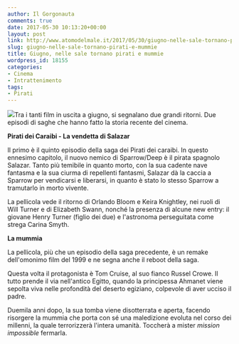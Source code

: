 ```yaml
---
author: Il Gorgonauta
comments: true
date: 2017-05-30 10:13:20+00:00
layout: post
link: http://www.atomodelmale.it/2017/05/30/giugno-nelle-sale-tornano-pirati-e-mummie/
slug: giugno-nelle-sale-tornano-pirati-e-mummie
title: Giugno, nelle sale tornano pirati e mummie
wordpress_id: 18155
categories:
- Cinema
- Intrattenimento
tags:
- Pirati
---
```


![](http://www.atomodelmale.it/wp-content/uploads/2017/05/pirati-dei-caraibi-5-poster-copertina-300x150.jpg)Tra i tanti film in uscita a giugno, si segnalano due grandi ritorni. Due episodi di saghe che hanno fatto la storia recente del cinema.

**Pirati dei Caraibi - La vendetta di Salazar**

Il primo è il quinto episodio della saga dei Pirati dei caraibi. In questo ennesimo capitolo, il nuovo nemico di Sparrow/Deep è il pirata spagnolo Salazar. Tanto più temibile in quanto morto, con la sua cadente nave fantasma e la sua ciurma di repellenti fantasmi, Salazar dà la caccia a Sparrow per vendicarsi e liberarsi, in quanto è stato lo stesso Sparrow a tramutarlo in morto vivente.


La pellicola vede il ritorno di Orlando Bloom e Keira Knightley, nei ruoli di Will Turner e di Elizabeth Swann, nonché la presenza di alcune new entry: il giovane Henry Turner (figlio dei due) e l'astronoma perseguitata come strega Carina Smyth.

**La mummia**

La pellicola, più che un episodio della saga precedente, è un remake dell'omonimo film del 1999 e ne segna anche il reboot della saga.

Questa volta il protagonista è Tom Cruise, al suo fianco Russel Crowe. Il tutto prende il via nell'antico Egitto, quando la principessa Ahmanet viene sepolta viva nelle profondità del deserto egiziano, colpevole di aver ucciso il padre.

Duemila anni dopo, la sua tomba viene disotterrata e aperta, facendo risorgere la mummia che porta con sé una maledizione evoluta nel corso dei millenni, la quale terrorizzerà l'intera umanità. Toccherà a mister _mission impossible_ fermarla.
